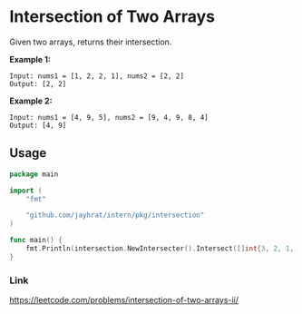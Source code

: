 # Intersection of Two Arrays
Given two arrays, returns their intersection.

**Example 1:**
```
Input: nums1 = [1, 2, 2, 1], nums2 = [2, 2]
Output: [2, 2]
```

**Example 2:**
```
Input: nums1 = [4, 9, 5], nums2 = [9, 4, 9, 8, 4]
Output: [4, 9]
```

## Usage
```go
package main

import (
	"fmt"

	"github.com/jayhrat/intern/pkg/intersection"
)

func main() {
	fmt.Println(intersection.NewIntersecter().Intersect([]int{3, 2, 1, 3}, []int{3, 1, 2}))
}
```

### Link
https://leetcode.com/problems/intersection-of-two-arrays-ii/

